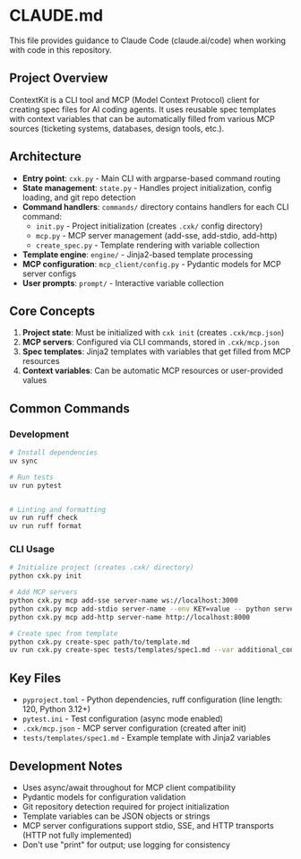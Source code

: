 # CLAUDE.md

This file provides guidance to Claude Code (claude.ai/code) when working with code in this repository.

## Project Overview

ContextKit is a CLI tool and MCP (Model Context Protocol) client for creating spec files for AI coding agents. It uses reusable spec templates with context variables that can be automatically filled from various MCP sources (ticketing systems, databases, design tools, etc.).

## Architecture

- **Entry point**: `cxk.py` - Main CLI with argparse-based command routing
- **State management**: `state.py` - Handles project initialization, config loading, and git repo detection
- **Command handlers**: `commands/` directory contains handlers for each CLI command:
  - `init.py` - Project initialization (creates `.cxk/` config directory)
  - `mcp.py` - MCP server management (add-sse, add-stdio, add-http)
  - `create_spec.py` - Template rendering with variable collection
- **Template engine**: `engine/` - Jinja2-based template processing
- **MCP configuration**: `mcp_client/config.py` - Pydantic models for MCP server configs
- **User prompts**: `prompt/` - Interactive variable collection

## Core Concepts

1. **Project state**: Must be initialized with `cxk init` (creates `.cxk/mcp.json`)
2. **MCP servers**: Configured via CLI commands, stored in `.cxk/mcp.json`
3. **Spec templates**: Jinja2 templates with variables that get filled from MCP resources
4. **Context variables**: Can be automatic MCP resources or user-provided values

## Common Commands

### Development
```bash
# Install dependencies
uv sync

# Run tests
uv run pytest


# Linting and formatting
uv run ruff check
uv run ruff format
```

### CLI Usage
```bash
# Initialize project (creates .cxk/ directory)
python cxk.py init

# Add MCP servers
python cxk.py mcp add-sse server-name ws://localhost:3000
python cxk.py mcp add-stdio server-name --env KEY=value -- python server.py
python cxk.py mcp add-http server-name http://localhost:8000

# Create spec from template
python cxk.py create-spec path/to/template.md
uv run cxk.py create-spec tests/templates/spec1.md --var additional_context=aa --var ticket='{"id":1}'
```

## Key Files

- `pyproject.toml` - Python dependencies, ruff configuration (line length: 120, Python 3.12+)
- `pytest.ini` - Test configuration (async mode enabled)
- `.cxk/mcp.json` - MCP server configuration (created after init)
- `tests/templates/spec1.md` - Example template with Jinja2 variables

## Development Notes

- Uses async/await throughout for MCP client compatibility
- Pydantic models for configuration validation
- Git repository detection required for project initialization
- Template variables can be JSON objects or strings
- MCP server configurations support stdio, SSE, and HTTP transports (HTTP not fully implemented)
- Don't use "print" for output; use logging for consistency